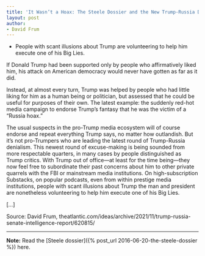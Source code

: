 ```yaml
---
title: 'It Wasn’t a Hoax: The Steele Dossier and the New Trump-Russia Denialists'
layout: post
author:
- David Frum
---
```


- People with scant illusions about Trump are volunteering to help him execute one of his Big Lies.

If Donald Trump had been supported only by people who affirmatively liked him, his attack on American democracy would never have gotten as far as it did.

Instead, at almost every turn, Trump was helped by people who had little liking for him as a human being or politician, but assessed that he could be useful for purposes of their own. The latest example: the suddenly red-hot media campaign to endorse Trump’s fantasy that he was the victim of a “Russia hoax.”

The usual suspects in the pro-Trump media ecosystem will of course endorse and repeat everything Trump says, no matter how outlandish. But it’s not pro-Trumpers who are leading the latest round of Trump-Russia denialism. This newest round of excuse-making is being sounded from more respectable quarters, in many cases by people distinguished as Trump critics. With Trump out of office—at least for the time being—they now feel free to subordinate their past concerns about him to other private quarrels with the FBI or mainstream media institutions. On high-subscription Substacks, on popular podcasts, even from within prestige media institutions, people with scant illusions about Trump the man and president are nonetheless volunteering to help him execute one of his Big Lies.

[…]

Source: David Frum, theatlantic.com/ideas/archive/2021/11/trump-russia-senate-intelligence-report/620815/

---

**Note:** Read the [Steele dossier]({% post_url 2016-06-20-the-steele-dossier %}) here.

